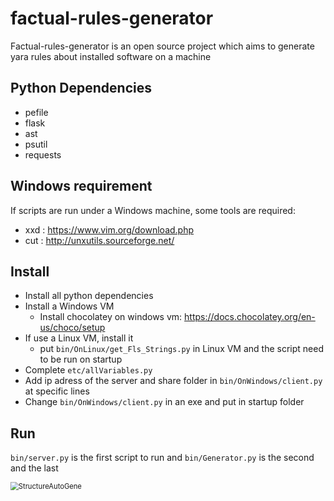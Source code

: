 # factual-rules-generator

Factual-rules-generator is an open source project which aims to generate yara rules about installed software on a machine



## Python Dependencies

- pefile
- flask
- ast
- psutil
- requests



## Windows requirement

If scripts are run under a Windows machine, some tools are required:

- xxd : https://www.vim.org/download.php
- cut : http://unxutils.sourceforge.net/



## Install

- Install all python dependencies
- Install a Windows VM
    - Install chocolatey on windows vm: https://docs.chocolatey.org/en-us/choco/setup
- If use a Linux VM, install it
    - put `bin/OnLinux/get_Fls_Strings.py` in Linux VM and the script need to be run on startup
- Complete `etc/allVariables.py`
- Add ip adress of the server and share folder in `bin/OnWindows/client.py` at specific lines
- Change `bin/OnWindows/client.py` in an exe and put in startup folder



## Run 

`bin/server.py` is the first script to run and `bin/Generator.py` is the second and the last







<img src="B:\git\factual-rules-generator\img\StructureAutoGene.png" alt="StructureAutoGene" style="zoom: 80%;" />









